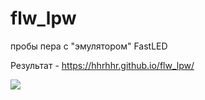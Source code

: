 # flw_lpw
пробы пера с "эмулятором" FastLED

Результат - https://hhrhhr.github.io/flw_lpw/

![](https://github.com/user-attachments/assets/a5f00bf6-407c-4562-b139-5c1edd501e7e)
